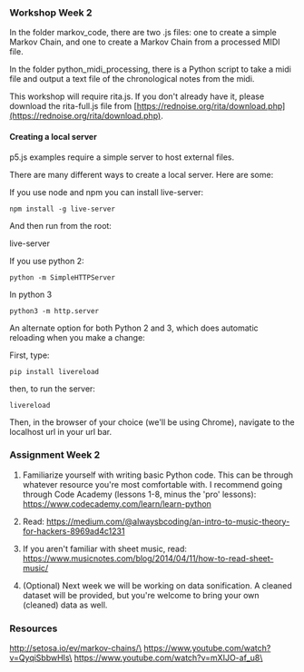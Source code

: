 ### Workshop Week 2

In the folder markov_code, there are two .js files: one to create a simple Markov Chain, and one to create a Markov Chain from a processed MIDI file. 

In the folder python_midi_processing, there is a Python script to take a midi file and output a text file of the chronological notes from the midi.

This workshop will require rita.js. If you don't already have it, please download the rita-full.js file from [https://rednoise.org/rita/download.php](https://rednoise.org/rita/download.php).


#### Creating a local server

p5.js examples require a simple server to host external files.

There are many different ways to create a local server. Here are some:

If you use node and npm you can install live-server:

```
npm install -g live-server
```

And then run from the root:

live-server

If you use python 2:

```
python -m SimpleHTTPServer
```

In python 3

```
python3 -m http.server
```

An alternate option for both Python 2 and 3, which does automatic reloading when you make a change:

First, type:

```
pip install livereload
```

then, to run the server:

```
livereload
```

Then, in the browser of your choice (we'll be using Chrome), navigate to the localhost url in your url bar.


### Assignment Week 2

1) Familiarize yourself with writing basic Python code. This can be through whatever resource you're most comfortable with. I recommend going through Code Academy (lessons 1-8, minus the 'pro' lessons):
https://www.codecademy.com/learn/learn-python


2) Read: https://medium.com/@alwaysbcoding/an-intro-to-music-theory-for-hackers-8969ad4c1231

3) If you aren't familiar with sheet music, read: https://www.musicnotes.com/blog/2014/04/11/how-to-read-sheet-music/

4) (Optional) Next week we will be working on data sonification. A cleaned dataset will be provided, but you're welcome to bring your own (cleaned) data as well.

### Resources

http://setosa.io/ev/markov-chains/\
https://www.youtube.com/watch?v=QyqiSbbwHIs\
https://www.youtube.com/watch?v=mXIJO-af_u8\